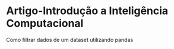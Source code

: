 # Artigo-Introdução a Inteligência Computacional

Como filtrar dados de um dataset utilizando pandas
